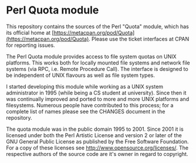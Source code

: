 # Perl Quota module

This repository contains the sources of the Perl "Quota" module, which has its
official home at [https://metacpan.org/pod/Quota](https://metacpan.org/pod/Quota).
Please use the ticket interfaces at CPAN for reporting issues.

The Perl Quota module provides access to file system quotas on UNIX platforms.
This works both for locally mounted file systems and network file systems (via
RPC, i.e. Remote Procedure Call). The interface is designed to be independent
of UNIX flavours as well as file system types.

I started developing this module while working as a UNIX system administrator
in 1995 (while being a CS student at university). Since then it was continually
improved and ported to more and more UNIX platforms and filesystems. Numerous
people have contributed to this process; for a complete list of names please
see the CHANGES document in the repository.

The quota module was in the public domain 1995 to 2001. Since 2001 it is
licensed under both the Perl Artistic License and version 2 or later of the GNU
General Public License as published by the Free Software Foundation.  For a
copy of these licenses see <http://www.opensource.org/licenses/>.  The
respective authors of the source code are it's owner in regard to copyright.
